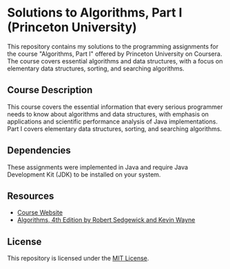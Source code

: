 # Solutions to Algorithms, Part I (Princeton University)

This repository contains my solutions to the programming assignments for the course "Algorithms, Part I" offered by Princeton University on Coursera. The course covers essential algorithms and data structures, with a focus on elementary data structures, sorting, and searching algorithms.

## Course Description

This course covers the essential information that every serious programmer needs to know about algorithms and data structures, with emphasis on applications and scientific performance analysis of Java implementations. Part I covers elementary data structures, sorting, and searching algorithms.

## Dependencies

These assignments were implemented in Java and require Java Development Kit (JDK) to be installed on your system.

## Resources

- [Course Website](https://www.coursera.org/learn/algorithms-part1)
- [Algorithms, 4th Edition by Robert Sedgewick and Kevin Wayne](https://algs4.cs.princeton.edu/home/)

## License

This repository is licensed under the [MIT License](LICENSE).
